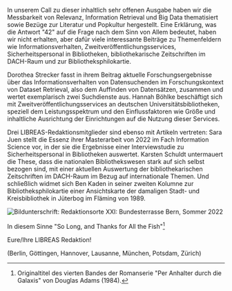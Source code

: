 In unserem Call zu dieser inhaltlich sehr offenen Ausgabe haben wir die
Messbarkeit von Relevanz, Information Retrieval und Big Data
thematisiert sowie Bezüge zur Literatur und Popkultur hergestellt. Eine
Erklärung, was die Antwort "42" auf die Frage nach dem Sinn von Allem
bedeutet, haben wir nicht erhalten, aber dafür viele interessante
Beiträge zu Themenfeldern wie Informationsverhalten,
Zweitveröffentlichungsservices, Sicherheitspersonal in Bibliotheken,
bibliothekarische Zeitschriften im DACH-Raum und zur
Bibliotheksphilokartie.

Dorothea Strecker fasst in ihrem Beitrag aktuelle Forschungsergebnisse
über das Informationsverhalten von Datensuchenden im Forschungskontext
von Dataset Retrieval, also dem Auffinden von Datensätzen, zusammen und
wertet exemplarisch zwei Suchdienste aus. Hannah Böhlke beschäftigt sich
mit Zweitveröffentlichungsservices an deutschen
Universitätsbibliotheken, speziell dem Leistungsspektrum und den
Einflussfaktoren wie Größe und inhaltliche Ausrichtung der Einrichtungen
auf die Nutzung dieser Services.

Drei LIBREAS-Redaktionsmitglieder sind ebenso mit Artikeln vertreten:
Sara Juen stellt die Essenz ihrer Masterarbeit von 2022 im Fach
Information Science vor, in der sie die Ergebnisse einer Interviewstudie
zu Sicherheitspersonal in Bibliotheken auswertet. Karsten Schuldt
untermauert die These, dass die nationalen Bibliothekswesen stark auf
sich selbst bezogen sind, mit einer aktuellen Auswertung der
bibliothekarischen Zeitschriften im DACH-Raum im Bezug auf
internationale Themen. Und schließlich widmet sich Ben Kaden in seiner
zweiten Kolumne zur Bibliotheksphilokartie einer Ansichtskarte der
damaligen Stadt- und Kreisbibliothek in Jüterbog im Fläming von 1989.

![Bildunterschrift: Redaktionsorte XXI: Bundesterrasse Bern, Sommer
2022](img/bern-snacks-feet.jpeg)

In diesem Sinne "So Long, and Thanks for All the Fish"[^1]

Eure/Ihre LIBREAS Redaktion!

(Berlin, Göttingen, Hannover, Lausanne, München, Potsdam, Zürich)

[^1]: Originaltitel des vierten Bandes der Romanserie "Per Anhalter
    durch die Galaxis" von Douglas Adams (1984).

